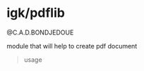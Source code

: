 # igk/pdflib
 
@C.A.D.BONDJEDOUE


module that will help to create pdf document 

> usage 

```php

```
